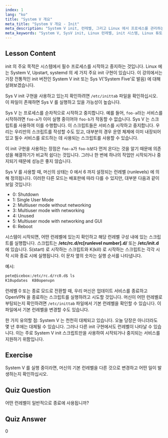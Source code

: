```yaml
---
index: 1
lang: "ko"
title: "System V 개요"
meta_title: "System V 개요 - Init"
meta_description: "System V init, 런레벨, 그리고 Linux 에서 프로세스를 관리하는 방법에 대해 알아보세요. 초보자와 중급 사용자를 위한 SysV 기본 사항을 이해합니다."
meta_keywords: "System V, SysV init, Linux 런레벨, init 시스템, Linux 튜토리얼, 초보자 가이드, 프로세스 관리"
---
```


## Lesson Content

init 의 주요 목적은 시스템에서 필수 프로세스를 시작하고 중지하는 것입니다. Linux 에는 System V, Upstart, systemd 의 세 가지 주요 init 구현이 있습니다. 이 강의에서는 가장 전통적인 init 버전인 System V init 또는 Sys V('System Five'로 발음) 에 대해 살펴보겠습니다.

Sys V init 구현을 사용하고 있는지 확인하려면 `/etc/inittab` 파일을 확인하십시오. 이 파일이 존재하면 Sys V 를 실행하고 있을 가능성이 높습니다.

Sys V 는 프로세스를 순차적으로 시작하고 중지합니다. 예를 들어, `foo-a`라는 서비스를 시작하려면 `foo-a`가 이미 실행 중이어야 `foo-b`가 작동할 수 없습니다. Sys V 는 스크립트를 사용하여 이를 수행합니다. 이 스크립트들은 서비스를 시작하고 중지합니다. 우리는 우리만의 스크립트를 작성할 수도 있고, 대부분의 경우 운영 체제에 이미 내장되어 있고 필수 서비스를 로드하는 데 사용되는 스크립트를 사용할 수 있습니다.

이 init 구현을 사용하는 장점은 `foo-a`가 `foo-b`보다 먼저 온다는 것을 알기 때문에 의존성을 해결하기가 비교적 쉽다는 것입니다. 그러나 한 번에 하나의 작업만 시작되거나 중지되기 때문에 성능은 좋지 않습니다.

Sys V 를 사용할 때, 머신의 상태는 0 에서 6 까지 설정되는 런레벨 (runlevels) 에 의해 정의됩니다. 이러한 다른 모드는 배포판에 따라 다를 수 있지만, 대부분 다음과 같이 보일 것입니다:

- 0: Shutdown
- 1: Single User Mode
- 2: Multiuser mode without networking
- 3: Multiuser mode with networking
- 4: Unused
- 5: Multiuser mode with networking and GUI
- 6: Reboot

시스템이 시작되면, 어떤 런레벨에 있는지 확인하고 해당 런레벨 구성 내에 있는 스크립트를 실행합니다. 스크립트는 **/etc/rc.d/rc[runlevel number].d/** 또는 **/etc/init.d**에 있습니다. S(start) 로 시작하는 스크립트와 K(kill) 로 시작하는 스크립트는 각각 시작 시와 종료 시에 실행됩니다. 이 문자 옆의 숫자는 실행 순서를 나타냅니다.

예시:

```bash
pete@icebox:/etc/rc.d/rc0.d$ ls
K10updates  K80openvpn
```

런레벨 0 또는 종료 모드로 전환할 때, 우리 머신은 업데이트 서비스를 종료하고 OpenVPN 을 종료하는 스크립트를 실행하려고 시도할 것입니다. 머신이 어떤 런레벨로 부팅되는지 확인하려면 `/etc/inittab` 파일에서 기본 런레벨을 확인할 수 있습니다. 이 파일에서 기본 런레벨을 변경할 수도 있습니다.

한 가지 유의할 점: System V 는 천천히 대체되고 있습니다. 오늘 당장은 아니더라도 몇 년 후에는 대체될 수 있습니다. 그러나 다른 init 구현에서도 런레벨이 나타날 수 있습니다. 이는 주로 System V init 스크립트만을 사용하여 시작되거나 중지되는 서비스를 지원하기 위함입니다.

## Exercise

System V 를 실행 중이라면, 머신의 기본 런레벨을 다른 것으로 변경하고 어떤 일이 발생하는지 확인하십시오.

## Quiz Question

어떤 런레벨이 일반적으로 종료에 사용됩니까?

## Quiz Answer

0
